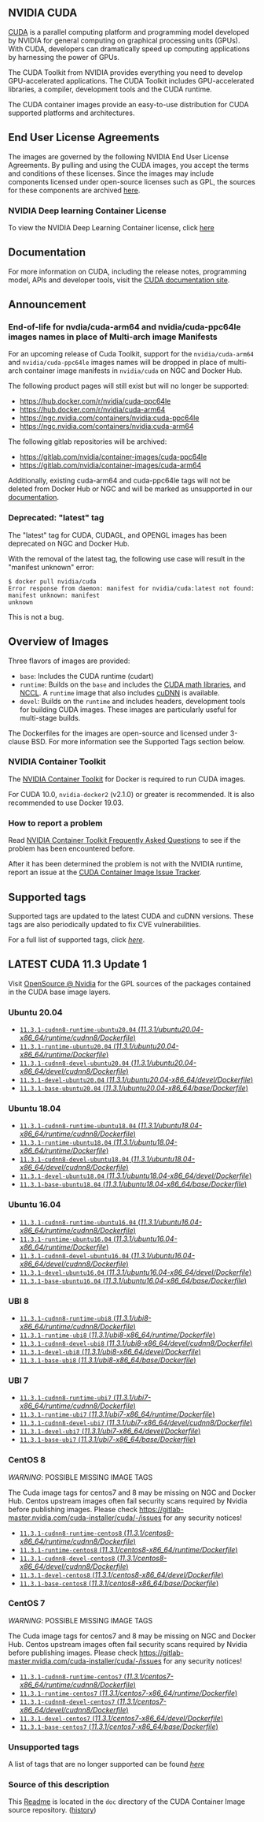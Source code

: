 ## NVIDIA CUDA

[CUDA](https://developer.nvidia.com/cuda-zone) is a parallel computing platform and programming model developed by NVIDIA for general computing on graphical processing units (GPUs). With CUDA, developers can dramatically speed up computing applications by harnessing the power of GPUs.

The CUDA Toolkit from NVIDIA provides everything you need to develop GPU-accelerated applications. The CUDA Toolkit includes GPU-accelerated libraries, a compiler, development tools and the CUDA runtime.

The CUDA container images provide an easy-to-use distribution for CUDA supported platforms and architectures.

## End User License Agreements

The images are governed by the following NVIDIA End User License Agreements. By pulling and using the CUDA images, you accept the terms and conditions of these licenses.
Since the images may include components licensed under open-source licenses such as GPL, the sources for these components are archived [here](https://developer.download.nvidia.com/compute/cuda/opensource/image).

### NVIDIA Deep learning Container License

To view the NVIDIA Deep Learning Container license, click [here](https://developer.nvidia.com/ngc/nvidia-deep-learning-container-license)

## Documentation

For more information on CUDA, including the release notes, programming model, APIs and developer tools, visit the [CUDA documentation site](https://docs.nvidia.com/cuda).

## Announcement

### End-of-life for nvdia/cuda-arm64 and nvidia/cuda-ppc64le images names in place of Multi-arch image Manifests

For an upcoming release of Cuda Toolkit, support for the `nvidia/cuda-arm64` and `nvidia/cuda-ppc64le` images names will be dropped in place of multi-arch container image manifests in `nvidia/cuda` on NGC and Docker Hub.

The following product pages will still exist but will no longer be supported:

* https://hub.docker.com/r/nvidia/cuda-ppc64le
* https://hub.docker.com/r/nvidia/cuda-arm64
* https://ngc.nvidia.com/containers/nvidia:cuda-ppc64le
* https://ngc.nvidia.com/containers/nvidia:cuda-arm64

The following gitlab repositories will be archived:

* https://gitlab.com/nvidia/container-images/cuda-ppc64le
* https://gitlab.com/nvidia/container-images/cuda-arm64

Additionally, existing cuda-arm64 and cuda-ppc64le tags will not be deleted from Docker Hub or NGC and will be marked as unsupported in our [documentation](https://gitlab.com/nvidia/container-images/cuda/blob/master/doc/unsupported-tags.md).

### Deprecated: "latest" tag

The "latest" tag for CUDA, CUDAGL, and OPENGL images has been deprecated on NGC and Docker Hub.

With the removal of the latest tag, the following use case will result in the "manifest unknown" error:

```
$ docker pull nvidia/cuda
Error response from daemon: manifest for nvidia/cuda:latest not found: manifest unknown: manifest
unknown
```

This is not a bug.

## Overview of Images

Three flavors of images are provided:
- `base`: Includes the CUDA runtime (cudart)
- `runtime`: Builds on the `base` and includes the [CUDA math libraries](https://developer.nvidia.com/gpu-accelerated-libraries), and [NCCL](https://developer.nvidia.com/nccl). A `runtime` image that also includes [cuDNN](https://developer.nvidia.com/cudnn) is available.
- `devel`: Builds on the `runtime` and includes headers, development tools for building CUDA images. These images are particularly useful for multi-stage builds.

The Dockerfiles for the images are open-source and licensed under 3-clause BSD. For more information see the Supported Tags section below.

### NVIDIA Container Toolkit

The [NVIDIA Container Toolkit](https://github.com/NVIDIA/nvidia-docker) for Docker is required to run CUDA images.

For CUDA 10.0, `nvidia-docker2` (v2.1.0) or greater is recommended. It is also recommended to use Docker 19.03.

### How to report a problem

Read [NVIDIA Container Toolkit Frequently Asked Questions](https://github.com/NVIDIA/nvidia-docker/wiki/Frequently-Asked-Questions) to see if the problem has been encountered before.

After it has been determined the problem is not with the NVIDIA runtime, report an issue at the [CUDA Container Image Issue Tracker](https://gitlab.com/nvidia/container-images/cuda/-/issues).

## Supported tags

Supported tags are updated to the latest CUDA and cuDNN versions. These tags are also periodically updated to fix CVE vulnerabilities.

For a full list of supported tags, click [*here*](https://gitlab.com/nvidia/container-images/cuda/blob/master/doc/supported-tags.md).

## LATEST CUDA 11.3 Update 1

Visit [OpenSource @ Nvidia](https://developer.download.nvidia.com/compute/cuda/opensource/image/) for the GPL sources of the packages contained in the CUDA base image layers.


### Ubuntu 20.04

- [`11.3.1-cudnn8-runtime-ubuntu20.04` (*11.3.1/ubuntu20.04-x86_64/runtime/cudnn8/Dockerfile*)](https://gitlab.com/nvidia/container-images/cuda/blob/master/dist/11.3.1/ubuntu20.04-x86_64/runtime/cudnn8/Dockerfile)
- [`11.3.1-runtime-ubuntu20.04` (*11.3.1/ubuntu20.04-x86_64/runtime/Dockerfile*)](https://gitlab.com/nvidia/container-images/cuda/blob/master/dist/11.3.1/ubuntu20.04-x86_64/runtime/Dockerfile)
- [`11.3.1-cudnn8-devel-ubuntu20.04` (*11.3.1/ubuntu20.04-x86_64/devel/cudnn8/Dockerfile*)](https://gitlab.com/nvidia/container-images/cuda/blob/master/dist/11.3.1/ubuntu20.04-x86_64/devel/cudnn8/Dockerfile)
- [`11.3.1-devel-ubuntu20.04` (*11.3.1/ubuntu20.04-x86_64/devel/Dockerfile*)](https://gitlab.com/nvidia/container-images/cuda/blob/master/dist/11.3.1/ubuntu20.04-x86_64/devel/Dockerfile)
- [`11.3.1-base-ubuntu20.04` (*11.3.1/ubuntu20.04-x86_64/base/Dockerfile*)](https://gitlab.com/nvidia/container-images/cuda/blob/master/dist/11.3.1/ubuntu20.04-x86_64/base/Dockerfile)

### Ubuntu 18.04

- [`11.3.1-cudnn8-runtime-ubuntu18.04` (*11.3.1/ubuntu18.04-x86_64/runtime/cudnn8/Dockerfile*)](https://gitlab.com/nvidia/container-images/cuda/blob/master/dist/11.3.1/ubuntu18.04-x86_64/runtime/cudnn8/Dockerfile)
- [`11.3.1-runtime-ubuntu18.04` (*11.3.1/ubuntu18.04-x86_64/runtime/Dockerfile*)](https://gitlab.com/nvidia/container-images/cuda/blob/master/dist/11.3.1/ubuntu18.04-x86_64/runtime/Dockerfile)
- [`11.3.1-cudnn8-devel-ubuntu18.04` (*11.3.1/ubuntu18.04-x86_64/devel/cudnn8/Dockerfile*)](https://gitlab.com/nvidia/container-images/cuda/blob/master/dist/11.3.1/ubuntu18.04-x86_64/devel/cudnn8/Dockerfile)
- [`11.3.1-devel-ubuntu18.04` (*11.3.1/ubuntu18.04-x86_64/devel/Dockerfile*)](https://gitlab.com/nvidia/container-images/cuda/blob/master/dist/11.3.1/ubuntu18.04-x86_64/devel/Dockerfile)
- [`11.3.1-base-ubuntu18.04` (*11.3.1/ubuntu18.04-x86_64/base/Dockerfile*)](https://gitlab.com/nvidia/container-images/cuda/blob/master/dist/11.3.1/ubuntu18.04-x86_64/base/Dockerfile)

### Ubuntu 16.04

- [`11.3.1-cudnn8-runtime-ubuntu16.04` (*11.3.1/ubuntu16.04-x86_64/runtime/cudnn8/Dockerfile*)](https://gitlab.com/nvidia/container-images/cuda/blob/master/dist/11.3.1/ubuntu16.04-x86_64/runtime/cudnn8/Dockerfile)
- [`11.3.1-runtime-ubuntu16.04` (*11.3.1/ubuntu16.04-x86_64/runtime/Dockerfile*)](https://gitlab.com/nvidia/container-images/cuda/blob/master/dist/11.3.1/ubuntu16.04-x86_64/runtime/Dockerfile)
- [`11.3.1-cudnn8-devel-ubuntu16.04` (*11.3.1/ubuntu16.04-x86_64/devel/cudnn8/Dockerfile*)](https://gitlab.com/nvidia/container-images/cuda/blob/master/dist/11.3.1/ubuntu16.04-x86_64/devel/cudnn8/Dockerfile)
- [`11.3.1-devel-ubuntu16.04` (*11.3.1/ubuntu16.04-x86_64/devel/Dockerfile*)](https://gitlab.com/nvidia/container-images/cuda/blob/master/dist/11.3.1/ubuntu16.04-x86_64/devel/Dockerfile)
- [`11.3.1-base-ubuntu16.04` (*11.3.1/ubuntu16.04-x86_64/base/Dockerfile*)](https://gitlab.com/nvidia/container-images/cuda/blob/master/dist/11.3.1/ubuntu16.04-x86_64/base/Dockerfile)

### UBI 8

- [`11.3.1-cudnn8-runtime-ubi8` (*11.3.1/ubi8-x86_64/runtime/cudnn8/Dockerfile*)](https://gitlab.com/nvidia/container-images/cuda/blob/master/dist/11.3.1/ubi8-x86_64/runtime/cudnn8/Dockerfile)
- [`11.3.1-runtime-ubi8` (*11.3.1/ubi8-x86_64/runtime/Dockerfile*)](https://gitlab.com/nvidia/container-images/cuda/blob/master/dist/11.3.1/ubi8-x86_64/runtime/Dockerfile)
- [`11.3.1-cudnn8-devel-ubi8` (*11.3.1/ubi8-x86_64/devel/cudnn8/Dockerfile*)](https://gitlab.com/nvidia/container-images/cuda/blob/master/dist/11.3.1/ubi8-x86_64/devel/cudnn8/Dockerfile)
- [`11.3.1-devel-ubi8` (*11.3.1/ubi8-x86_64/devel/Dockerfile*)](https://gitlab.com/nvidia/container-images/cuda/blob/master/dist/11.3.1/ubi8-x86_64/devel/Dockerfile)
- [`11.3.1-base-ubi8` (*11.3.1/ubi8-x86_64/base/Dockerfile*)](https://gitlab.com/nvidia/container-images/cuda/blob/master/dist/11.3.1/ubi8-x86_64/base/Dockerfile)

### UBI 7

- [`11.3.1-cudnn8-runtime-ubi7` (*11.3.1/ubi7-x86_64/runtime/cudnn8/Dockerfile*)](https://gitlab.com/nvidia/container-images/cuda/blob/master/dist/11.3.1/ubi7-x86_64/runtime/cudnn8/Dockerfile)
- [`11.3.1-runtime-ubi7` (*11.3.1/ubi7-x86_64/runtime/Dockerfile*)](https://gitlab.com/nvidia/container-images/cuda/blob/master/dist/11.3.1/ubi7-x86_64/runtime/Dockerfile)
- [`11.3.1-cudnn8-devel-ubi7` (*11.3.1/ubi7-x86_64/devel/cudnn8/Dockerfile*)](https://gitlab.com/nvidia/container-images/cuda/blob/master/dist/11.3.1/ubi7-x86_64/devel/cudnn8/Dockerfile)
- [`11.3.1-devel-ubi7` (*11.3.1/ubi7-x86_64/devel/Dockerfile*)](https://gitlab.com/nvidia/container-images/cuda/blob/master/dist/11.3.1/ubi7-x86_64/devel/Dockerfile)
- [`11.3.1-base-ubi7` (*11.3.1/ubi7-x86_64/base/Dockerfile*)](https://gitlab.com/nvidia/container-images/cuda/blob/master/dist/11.3.1/ubi7-x86_64/base/Dockerfile)

### CentOS 8

*WARNING*: POSSIBLE MISSING IMAGE TAGS

The Cuda image tags for centos7 and 8 may be missing on NGC and Docker Hub. Centos upstream images often fail security scans required by Nvidia before publishing images. Please check https://gitlab-master.nvidia.com/cuda-installer/cuda/-/issues for any security notices!

- [`11.3.1-cudnn8-runtime-centos8` (*11.3.1/centos8-x86_64/runtime/cudnn8/Dockerfile*)](https://gitlab.com/nvidia/container-images/cuda/blob/master/dist/11.3.1/centos8-x86_64/runtime/cudnn8/Dockerfile)
- [`11.3.1-runtime-centos8` (*11.3.1/centos8-x86_64/runtime/Dockerfile*)](https://gitlab.com/nvidia/container-images/cuda/blob/master/dist/11.3.1/centos8-x86_64/runtime/Dockerfile)
- [`11.3.1-cudnn8-devel-centos8` (*11.3.1/centos8-x86_64/devel/cudnn8/Dockerfile*)](https://gitlab.com/nvidia/container-images/cuda/blob/master/dist/11.3.1/centos8-x86_64/devel/cudnn8/Dockerfile)
- [`11.3.1-devel-centos8` (*11.3.1/centos8-x86_64/devel/Dockerfile*)](https://gitlab.com/nvidia/container-images/cuda/blob/master/dist/11.3.1/centos8-x86_64/devel/Dockerfile)
- [`11.3.1-base-centos8` (*11.3.1/centos8-x86_64/base/Dockerfile*)](https://gitlab.com/nvidia/container-images/cuda/blob/master/dist/11.3.1/centos8-x86_64/base/Dockerfile)

### CentOS 7

*WARNING*: POSSIBLE MISSING IMAGE TAGS

The Cuda image tags for centos7 and 8 may be missing on NGC and Docker Hub. Centos upstream images often fail security scans required by Nvidia before publishing images. Please check https://gitlab-master.nvidia.com/cuda-installer/cuda/-/issues for any security notices!

- [`11.3.1-cudnn8-runtime-centos7` (*11.3.1/centos7-x86_64/runtime/cudnn8/Dockerfile*)](https://gitlab.com/nvidia/container-images/cuda/blob/master/dist/11.3.1/centos7-x86_64/runtime/cudnn8/Dockerfile)
- [`11.3.1-runtime-centos7` (*11.3.1/centos7-x86_64/runtime/Dockerfile*)](https://gitlab.com/nvidia/container-images/cuda/blob/master/dist/11.3.1/centos7-x86_64/runtime/Dockerfile)
- [`11.3.1-cudnn8-devel-centos7` (*11.3.1/centos7-x86_64/devel/cudnn8/Dockerfile*)](https://gitlab.com/nvidia/container-images/cuda/blob/master/dist/11.3.1/centos7-x86_64/devel/cudnn8/Dockerfile)
- [`11.3.1-devel-centos7` (*11.3.1/centos7-x86_64/devel/Dockerfile*)](https://gitlab.com/nvidia/container-images/cuda/blob/master/dist/11.3.1/centos7-x86_64/devel/Dockerfile)
- [`11.3.1-base-centos7` (*11.3.1/centos7-x86_64/base/Dockerfile*)](https://gitlab.com/nvidia/container-images/cuda/blob/master/dist/11.3.1/centos7-x86_64/base/Dockerfile)

### Unsupported tags

A list of tags that are no longer supported can be found [*here*](https://gitlab.com/nvidia/container-images/cuda/blob/master/doc/unsupported-tags.md)

### Source of this description

This [Readme](https://gitlab.com/nvidia/container-images/cuda/blob/master/doc/README.md) is located in the `doc` directory of the CUDA Container Image source repository. ([history](https://gitlab.com/nvidia/container-images/cuda/commits/master/doc/README.md))
